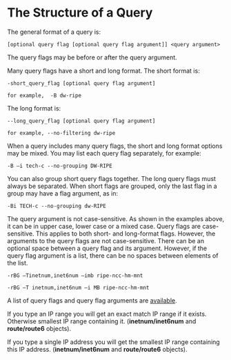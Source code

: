 # The Structure of a Query

The general format of a query is:

    [optional query flag [optional query flag argument]] <query argument> 
The query flags may be before or after the query argument.

Many query flags have a short and long format. The short format is:

    -short_query_flag [optional query flag argument]

    for example,  -B dw-ripe
The long format is:

    --long_query_flag [optional query flag argument]

    for example, --no-filtering dw-ripe
When a query includes many query flags, the short and long format options may be mixed. You may list each query flag separately, for example:

    -B –i tech-c --no-grouping DW-RIPE
You can also group short query flags together. The long query flags must always be separated. When short flags are grouped, only the last flag in a group may have a flag argument, as in:

    -Bi TECH-c --no-grouping dw-RIPE
The query argument is not case-sensitive. As shown in the examples above, it can be in upper case, lower case or a mixed case. Query flags are case-sensitive. This applies to both short- and long-format flags. However, the arguments to the query flags are not case-sensitive. There can be an optional space between a query flag and its argument. However, if the query flag argument is a list, there can be no spaces between elements of the list.

    -rBG –Tinetnum,inet6num –imb ripe-ncc-hm-mnt

    -rBG –T inetnum,inet6num –i MB ripe-ncc-hm-mnt
A list of query flags and query flag arguments are [available](../14.Tables-of-Query-Types-Supported-by-the-RIPE-Database/README.md#tables-of-query-types-supported-by-the-ripe-database).

If you type an IP range you will get an exact match IP range if it exists. Otherwise smallest IP range containing it. (**inetnum/inet6num** and **route/route6** objects).

If you type a single IP address you will get the smallest IP range containing this IP address. (**inetnum/inet6num** and **route/route6** objects).